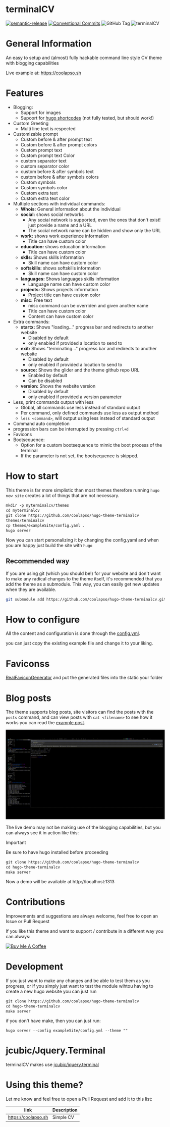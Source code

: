 # terminalCV

[![semantic-release](https://img.shields.io/badge/%20%20%F0%9F%93%A6%F0%9F%9A%80-semantic--release-e10079.svg)](https://github.com/go-semantic-release/semantic-release)
[![Conventional Commits](https://img.shields.io/badge/Conventional%20Commits-1.0.0-%23FE5196?logo=conventionalcommits&logoColor=white)](https://conventionalcommits.org)
![GitHub Tag](https://img.shields.io/github/v/tag/coolapso/hugo-theme-terminalcv?logo=semver&label=semver&labelColor=gray&color=green)
![terminalCV](https://raw.githubusercontent.com/coolapso/hugo-theme-terminalcv/master/images/screenshot.png)

# General Information

An easy to setup and (almost) fully hackable command line style CV theme with blogging capabilities

Live example at: <https://coolapso.sh>

# Features

* Blogging:
  * Support for images
  * Supoort for [hugo shortcodes](https://gohugo.io/content-management/shortcodes/) (not fully tested, but should work!)
* Custom Greeting
  * Multi line text is respected
* Customizable prompt
  * Custom before & after prompt text
  * Custom before & after prompt colors
  * Custom prompt text
  * Custom prompt text Color
  * custom separator text
  * custom separator color
  * custom before & after symbols text
  * custom before & after symbols colors
  * Custom symbols
  * Custom symbols color
  * Custom extra text
  * Custom extra text color
* Multiple sections with individual commands:
  * **Whois:** General information about the individual
  * **social:** shows social networks
    * Any social network is supported, even the ones that don't exist! just provide a name and a URL
    * The social network name can be hidden and show only the URL
  * **work:** shows work experience information
    * Title can have custom color
  * **education:** shows education information
    * Title can have custom color
  * **sklls:** Shows skills information
    * Skill name can have custom color
  * **softskills:** shows softskills information
    * Skill name can have custom color
  * **languages:** Shows languages skills information
    * Language name can have custom color
  * **projects:** Shows projects information
    * Project title can have custom color
  * **misc:** Free text
    * misc command can be overriden and given another name
    * Title can have custom color
    * Content can have custom color
* Extra commands:
  * **startx:** Shows "loading..." progress bar and redirects to another website
    * Disabled by default
    * only enabled if provided a location to send to
  * **exit:** Shows "terminating..." progress bar and redirects to another website
    * Disabled by default
    * only enabled if provided a location to send to
  * **source:** Shows the glider and the theme github repo URL
    * Enabled by default
    * Can be disabled
  * **version:** Shows the website version
    * Disabled by default
    * only enabled if provided a version parameter
* Less, print commands output with less
  * Global, all commands use less instead of standard output
  * Per command, only defined commands use less as output method
  * `less <command>`, will output using less instead of standard output
* Command auto completion
* progression bars can be interrupted by pressing `ctrl+d`
* Favicons
* Bootsequence:
  * Option for a custom bootsequence to mimic the boot process of the terminal
  * If the parameter is not set, the bootsequence is skipped.
# How to start

This theme is far more simplistic than most themes therefore running `hugo new site` creates a lot of things that are not necessary.

```
mkdir -p myterminalcv/themes
cd myterminalcv
git clone https://github.com/coolapso/hugo-theme-terminalcv themes/terminalcv
cp themes/exampleSite/config.yaml .
hugo server
```

Now you can start personalizing it by changing the config.yaml and when you are happy just build the site with `hugo`

## Recommended way

If you are using git (which you should be!) for your website and don't want to make any radical changes to the theme itself, it's recommended that you add the theme as a submodule. This way, you can easily get new updates when they are available.

``` bash
git submodule add https://github.com/coolapso/hugo-theme-terminalcv.git themes/terminalcv
```

# How to configure

All the content and configuration is done through the [config.yml](config.yml).

you can just copy the existing example file and change it to your liking.

# Faviconss

[RealFaviconGenerator](https://realfavicongenerator.net/) and put the generated files into the static your folder

# Blog posts

The theme supports blog posts, site visitors can find the posts with the `posts` command, and can view posts with `cat <filename>` to see how it works you can read the [example post](/exampleSite/content/posts/examplepost/index.md). 


![terminalCV](https://raw.githubusercontent.com/coolapso/hugo-theme-terminalcv/main/images/blogdemo.gif)


The live demo may not be making use of the blogging capabilities, but you can always see it in action like this:

> [!IMPORTANT]  
> Be sure to have hugo installed before proceeding

```
git clone https://github.com/coolapso/hugo-theme-terminalcv
cd hugo-theme-terminalcv
make server
```

Now a demo will be available at http://localhost:1313

# Contributions

Improvements and suggestions are always welcome, feel free to open an Issue or Pull Request

If you like this theme and want to support / contribute in a different way you can always:

<a href="https://www.buymeacoffee.com/coolapso" target="_blank">
  <img src="https://cdn.buymeacoffee.com/buttons/default-yellow.png" alt="Buy Me A Coffee" style="height: 51px !important;width: 217px !important;" />
</a>

# Development

If you just want to make any changes and be able to test them as you progress, or if you simply just want to test the module wihtou having to create a new hugo website you can just run

```
git clone https://github.com/coolapso/hugo-theme-terminalcv
cd hugo-theme-terminalcv
make server
```

if you don't have make, then you can just run:

```
hugo server --config exampleSite/config.yml --theme ""
```

# jcubic/Jquery.Terminal

terminalCV makes use [jcubic/jquery.terminal](https://github.com/jcubic/jquery.terminal)

# Using this theme?

Let me know and feel free to open a Pull Request and add it to this list:

|link                 | Description       |
|---------------------|-------------------|
|<https://coolapso.sh>  | Simple CV         |
